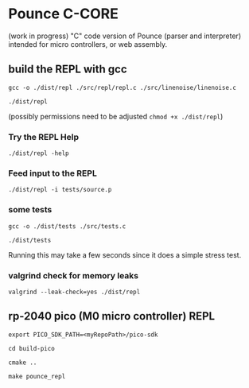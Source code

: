 # Pounce C-CORE
(work in progress) "C" code version of Pounce (parser and interpreter) intended for micro controllers, or web assembly.

## build the REPL with gcc
`gcc -o ./dist/repl ./src/repl/repl.c ./src/linenoise/linenoise.c`

`./dist/repl`

(possibly permissions need to be adjusted `chmod +x ./dist/repl`)

### Try the REPL Help
`./dist/repl -help`

### Feed input to the REPL
`./dist/repl -i tests/source.p`

### some tests
`gcc -o ./dist/tests ./src/tests.c`

`./dist/tests`

Running this may take a few seconds since it does a simple stress test.

### valgrind check for memory leaks
`valgrind --leak-check=yes ./dist/repl`


## rp-2040 pico (M0 micro controller) REPL 
`export PICO_SDK_PATH=<myRepoPath>/pico-sdk`

`cd build-pico`

`cmake ..`

`make pounce_repl`